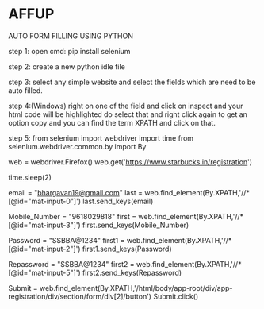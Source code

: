 # AFFUP
AUTO FORM FILLING USING PYTHON

step 1:
open cmd: pip install selenium

step 2:
create a new python idle file

step 3:
select any simple website and select the fields which are need to be auto filled.

step 4:(Windows)
right on one of the field and click on inspect and your html code will be highlighted do select that and right click again to get an option copy and you can find the term XPATH and click on that.

step 5:
from selenium import webdriver
import time
from selenium.webdriver.common.by import By 

web = webdriver.Firefox()
web.get('https://www.starbucks.in/registration')

time.sleep(2)

email = "bhargavan19@gmail.com"
last = web.find_element(By.XPATH,'//*[@id="mat-input-0"]')
last.send_keys(email)

Mobile_Number = "9618029818"
first = web.find_element(By.XPATH,'//*[@id="mat-input-3"]')
first.send_keys(Mobile_Number)

Password = "SSBBA@1234"
first1 = web.find_element(By.XPATH,'//*[@id="mat-input-2"]')
first1.send_keys(Password)

Repassword = "SSBBA@1234"
first2 = web.find_element(By.XPATH,'//*[@id="mat-input-5"]')
first2.send_keys(Repassword)

Submit = web.find_element(By.XPATH,'/html/body/app-root/div/app-registration/div/section/form/div[2]/button')
Submit.click()


